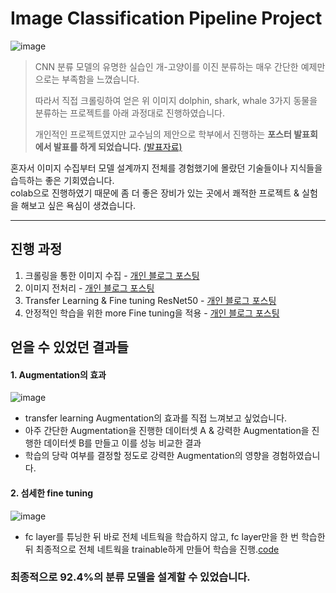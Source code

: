 # Image Classification Pipeline Project

![image](https://user-images.githubusercontent.com/59557720/161180827-47c6a0cc-47ab-4877-9788-bebd501f5549.png)

> CNN 분류 모델의 유명한 실습인 개-고양이를 이진 분류하는 매우 간단한 예제만으로는 부족함을 느꼈습니다.
>    
> 따라서 직접 크롤링하여 얻은 위 이미지 dolphin, shark, whale 3가지 동물을 분류하는 프로젝트를 아래 과정대로 진행하였습니다.   
>   
> 개인적인 프로젝트였지만 교수님의 제안으로 학부에서 진행하는 __포스터 발표회에서 발표를 하게 되었습니다.__ [(발표자료)](https://drive.google.com/file/d/1MXJkpX0EzgkuRKZ0-JHrRKQlKcId01PC/view?usp=sharing)   

혼자서 이미지 수집부터 모델 설계까지 전체를 경험했기에 몰랐던 기술들이나 지식들을 습득하는 좋은 기회였습니다.   
colab으로 진행하였기 때문에 좀 더 좋은 장비가 있는 곳에서 쾌적한 프로젝트 & 실험을 해보고 싶은 욕심이 생겼습니다.   

--------------------------------------------------------------------------------------------------------------------------------------
## 진행 과정

1. 크롤링을 통한 이미지 수집 - [개인 블로그 포스팅](https://inhovation97.tistory.com/33)   
2. 이미지 전처리 - [개인 블로그 포스팅](https://inhovation97.tistory.com/37)   
3. Transfer Learning & Fine tuning ResNet50 - [개인 블로그 포스팅](https://inhovation97.tistory.com/39)   
4. 안정적인 학습을 위한 more Fine tuning을 적용 - [개인 블로그 포스팅](https://inhovation97.tistory.com/41)   

## 얻을 수 있었던 결과들
#### 1. Augmentation의 효과
![image](https://user-images.githubusercontent.com/59557720/161185001-9e1431a0-4f1e-4177-8681-b2270d6ee1ba.png)
+ transfer learning Augmentation의 효과를 직접 느껴보고 싶었습니다.   
+ 아주 간단한 Augmentation을 진행한 데이터셋 A & 강력한 Augmentation을 진행한 데이터셋 B를 만들고 이를 성능 비교한 결과   
+ 학습의 당락 여부를 결정할 정도로 강력한 Augmentation의 영향을 경험하였습니다.   

#### 2. 섬세한 fine tuning
![image](https://user-images.githubusercontent.com/59557720/161186146-ea7e97b7-8397-495e-a1d1-40d8980ccaa9.png)
+ fc layer를 튜닝한 뒤 바로 전체 네트웍을 학습하지 않고, fc layer만을 한 번 학습한 뒤 최종적으로 전체 네트웍을 trainable하게 만들어 학습을 진행.[code](https://github.com/inhovation97/personal_project/blob/main/pytorch/pytorch_project_fine_tuning.ipynb)   
### 최종적으로 92.4%의 분류 모델을 설계할 수 있었습니다.
